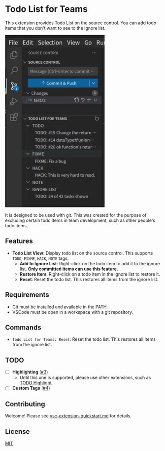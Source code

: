 # Todo List for Teams

This extension provides Todo List on the source control. You can add todo items that you don't want to see to the ignore list.

![Screen shot](resources/screenshot.png)

It is designed to be used with git. This was created for the purpose of excluding certain todo items in team development, such as other people's todo items.

## Features

- **Todo List View**: Display todo list on the source control. This supports `TODO`, `FIXME`, `HACK`, `NOTE` tags.
  - **Add to Ignore List**: Right-click on the todo item to add it to the ignore list. **Only committed items can use this feature.**
  - **Restore Item**: Right-click on a todo item in the ignore list to restore it.
  - **Reset**: Reset the todo list. This restores all items from the ignore list.

## Requirements

- Git must be installed and available in the PATH.
- VSCode must be open in a workspace with a git repository.

## Commands

- `Todo List for Teams: Reset`: Reset the todo list. This restores all items from the ignore list.

## TODO

- [ ] **Highlighting** ([#3](https://github.com/senkenn/todo-list-for-teams/issues/3))
  - Until this one is supported, please use other extensions, such as [TODO Highlight](https://marketplace.visualstudio.com/items?itemName=wayou.vscode-todo-highlight).
- [ ] **Custom Tags** ([#4](https://github.com/senkenn/todo-list-for-teams/issues/4))

## Contributing

Welcome! Please see [vsc-extension-quickstart.md](vsc-extension-quickstart.md) for details.

## License

[MIT](LICENSE)
